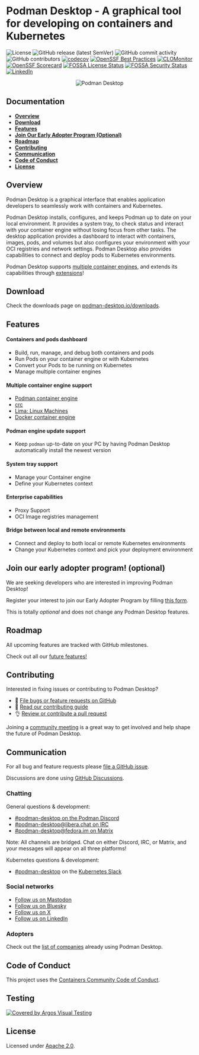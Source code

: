 # Podman Desktop - A graphical tool for developing on containers and Kubernetes

![License](https://img.shields.io/badge/License-Apache_2.0-blue.svg)
![GitHub release (latest SemVer)](https://img.shields.io/github/v/release/podman-desktop/podman-desktop)
![GitHub commit activity](https://img.shields.io/github/commit-activity/m/podman-desktop/podman-desktop)
![GitHub contributors](https://img.shields.io/github/contributors/podman-desktop/podman-desktop)
[![codecov](https://codecov.io/gh/podman-desktop/podman-desktop/graph/badge.svg?token=clbFmLZ85j)](https://codecov.io/gh/podman-desktop/podman-desktop)
[![OpenSSF Best Practices](https://www.bestpractices.dev/projects/9966/badge)](https://www.bestpractices.dev/projects/9966)
[![CLOMonitor](https://img.shields.io/endpoint?url=https://clomonitor.io/api/projects/cncf/podman-desktop/badge)](https://clomonitor.io/projects/cncf/podman-desktop)
[![OpenSSF Scorecard](https://api.securityscorecards.dev/projects/github.com/podman-desktop/podman-desktop/badge)](https://securityscorecards.dev/viewer/?uri=github.com/podman-desktop/podman-desktop)
[![FOSSA License Status](https://app.fossa.com/api/projects/git%2Bgithub.com%2Fpodman-desktop%2Fpodman-desktop.svg?type=shield&issueType=license)](https://app.fossa.com/projects/git%2Bgithub.com%2Fpodman-desktop%2Fpodman-desktop?ref=badge_shield&issueType=license)
[![FOSSA Security Status](https://app.fossa.com/api/projects/git%2Bgithub.com%2Fpodman-desktop%2Fpodman-desktop.svg?type=shield&issueType=security)](https://app.fossa.com/projects/git%2Bgithub.com%2Fpodman-desktop%2Fpodman-desktop?ref=badge_shield&issueType=security)
[![LinkedIn](https://img.shields.io/badge/LinkedIn-podmandesktop-blue.svg?logo=linkedin)](https://www.linkedin.com/company/podman-desktop/)

<p align="center">
  <img alt="Podman Desktop" src="/website/static/img/features/manage-containers.webp">
</p>

## Documentation

- [**Overview**](#overview)
- [**Download**](#download)
- [**Features**](#download)
- [**Join Our Early Adopter Program (Optional)**](#join-our-early-adopter-program-optional)
- [**Roadmap**](#roadmap)
- [**Contributing**](#contributing)
- [**Communication**](#communication)
- [**Code of Conduct**](#code-of-conduct)
- [**License**](#license)

## Overview

Podman Desktop is a graphical interface that enables application developers to seamlessly work with containers and Kubernetes.

Podman Desktop installs, configures, and keeps Podman up to date on your local environment. It provides a system tray, to check status and interact with your container engine without losing focus from other tasks. The desktop application provides a dashboard to interact with containers, images, pods, and volumes but also configures your environment with your OCI registries and network settings. Podman Desktop also provides capabilities to connect and deploy pods to Kubernetes environments.

Podman Desktop supports [multiple container engines](#multiple-container-engine-support), and extends its capabilities through [extensions](https://podman-desktop.io/extensions)!

## Download

Check the downloads page on [podman-desktop.io/downloads](https://podman-desktop.io/downloads).

## Features

#### Containers and pods dashboard

- Build, run, manage, and debug both containers and pods
- Run Pods on your container engine or with Kubernetes
- Convert your Pods to be running on Kubernetes
- Manage multiple container engines

#### Multiple container engine support

- [Podman container engine](https://github.com/containers/podman)
- [crc](https://github.com/code-ready/crc)
- [Lima: Linux Machines](https://github.com/lima-vm/lima)
- [Docker container engine](https://github.com/docker/docker)

#### Podman engine update support

- Keep `podman` up-to-date on your PC by having Podman Desktop automatically install the newest version

#### System tray support

- Manage your Container engine
- Define your Kubernetes context

#### Enterprise capabilities

- Proxy Support
- OCI Image registries management

#### Bridge between local and remote environments

- Connect and deploy to both local or remote Kubernetes environments
- Change your Kubernetes context and pick your deployment environment

## Join our early adopter program! (optional)

We are seeking developers who are interested in improving Podman Desktop!

Register your interest to join our Early Adopter Program by filling <a href="https://forms.gle/ow73dV7Ce3YLzoXH7" target="_blank">this form</a>.

This is totally _optional_ and does not change any Podman Desktop features.

## Roadmap

All upcoming features are tracked with GitHub milestones.

Check out all our [future features!](https://github.com/containers/podman-desktop/milestones)

## Contributing

Interested in fixing issues or contributing to Podman Desktop?

- :bug: [File bugs or feature requests on GitHub](https://github.com/containers/podman-desktop/issues/new/choose)
- :checkered_flag: [Read our contributing guide](./CONTRIBUTING.md)
- :ok_hand: [Review or contribute a pull request](https://github.com/containers/podman-desktop/pulls)

Joining a [community meeting](https://github.com/podman-desktop/community/blob/main/meetings/README.md#upcoming-community-meeting) is a great way to get involved and help shape the future of Podman Desktop.

## Communication

For all bug and feature requests please [file a GitHub issue](https://github.com/containers/podman-desktop/issues/new/choose).

Discussions are done using [GitHub Discussions](https://github.com/containers/podman-desktop/discussions/).

### Chatting

General questions & development:

- [#podman-desktop on the Podman Discord](https://discord.com/invite/x5GzFF6QH4)
- [#podman-desktop@libera.chat on IRC](https://libera.chat/)
- [#podman-desktop@fedora.im on Matrix](https://chat.fedoraproject.org/#/room/#podman-desktop:fedora.im)

Note: All channels are bridged. Chat on either Discord, IRC, or Matrix, and your messages will appear on all three platforms!

Kubernetes questions & development:

- [#podman-desktop](https://app.slack.com/client/T09NY5SBT/C04A0L7LUFM) on the [Kubernetes Slack](https://slack.k8s.io/)

### Social networks

- [Follow us on Mastodon](https://fosstodon.org/@podmandesktop)
- [Follow us on Bluesky](https://bsky.app/profile/podman-desktop.io)
- [Follow us on X](https://x.com/podmandesktop)
- [Follow us on LinkedIn](https://www.linkedin.com/company/podman-desktop)

### Adopters

Check out the [list of companies](./ADOPTERS.md) already using Podman Desktop.

## Code of Conduct

This project uses the [Containers Community Code of Conduct](https://github.com/containers/common/blob/main/CODE-OF-CONDUCT.md).

## Testing

[![Covered by Argos Visual Testing](https://argos-ci.com/badge-large.svg)](https://app.argos-ci.com/containers/podman-desktop/reference)

## License

Licensed under [Apache 2.0](LICENSE).
